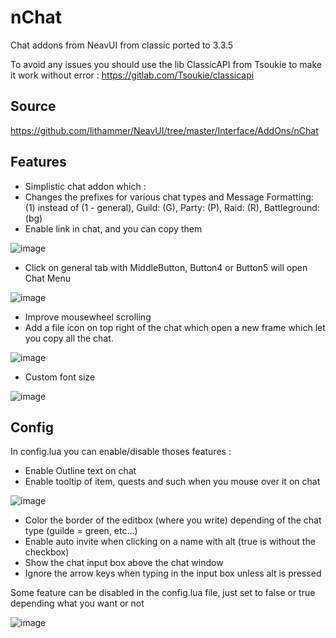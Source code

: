 # nChat

Chat addons from NeavUI from classic ported to 3.3.5 

To avoid any issues you should use the lib ClassicAPI from Tsoukie to make it work without error : https://gitlab.com/Tsoukie/classicapi

## Source
https://github.com/lithammer/NeavUI/tree/master/Interface/AddOns/nChat

## Features
- Simplistic chat addon which :
- Changes the prefixes for various chat types and Message Formatting: (1) instead of (1 - general), Guild: (G), Party: (P), Raid: (R), Battleground: (bg)
- Enable link in chat, and you can copy them

![image](https://github.com/user-attachments/assets/d95d4700-f24e-4b14-9510-69f1032d2441)
- Click on general tab with MiddleButton, Button4 or Button5 will open Chat Menu

![image](https://github.com/user-attachments/assets/136d8c41-5198-468c-91fc-2ee829fa0afa)
- Improve mousewheel scrolling
- Add a file icon on top right of the chat which open a new frame which let you copy all the chat.

![image](https://github.com/user-attachments/assets/dcdf268a-3e60-48ca-ba63-98e5f9a37142)
- Custom font size

![image](https://github.com/user-attachments/assets/852655ab-201c-41b0-a42b-ab4ead36c7f3)


## Config
In config.lua you can enable/disable thoses features : 
- Enable Outline text on chat
- Enable tooltip of item, quests and such when you mouse over it on chat

![image](https://github.com/user-attachments/assets/2d29f238-fe1b-4a11-935d-1c90a97cf129)
- Color the border of the editbox (where you write) depending of the chat type (guilde = green, etc...)
- Enable auto invite when clicking on a name with alt (true is without the checkbox)
- Show the chat input box above the chat window
- Ignore the arrow keys when typing in the input box unless alt is pressed

Some feature can be disabled in the config.lua file, just set to false or true depending what you want or not

![image](https://github.com/user-attachments/assets/2f320e65-d890-4065-b5b4-c1f214605f2c)
